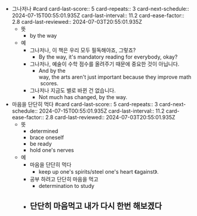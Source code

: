 - 그나저나 #card
  card-last-score:: 5
  card-repeats:: 3
  card-next-schedule:: 2024-07-15T00:55:01.935Z
  card-last-interval:: 11.2
  card-ease-factor:: 2.8
  card-last-reviewed:: 2024-07-03T20:55:01.935Z
	- 뜻
		- by the way
	- 예
		- 그나저나, 이 책은 우리 모두 필독해야죠, 그렇죠?
			- By the way, it's mandatory reading for everybody, okay?
		- 그나저나, 예술이 수학 점수를 올려주기 때문에 중요한 것이 아닙니다.
			- And by the way, the arts aren't just important because they improve math scores.
		- 그나저나 지금도 별로 바뀐 건 없습니다.
			- Not much has changed, by the way.
- 마음을 단단히 먹다 #card
  card-last-score:: 5
  card-repeats:: 3
  card-next-schedule:: 2024-07-15T00:55:01.935Z
  card-last-interval:: 11.2
  card-ease-factor:: 2.8
  card-last-reviewed:: 2024-07-03T20:55:01.935Z
	- 뜻
		- determined
		- brace oneself
		- be ready
		- hold one's nerves
	- 예
		- 마음을 단단히 먹다
			- keep up one's spirits/steel one's heart 《against》.
		- 공부 하려고 단단히 마음을 먹고
			- determination to study
		- 단단히 마음먹고 내가 다시 한번 해보겠다
			-